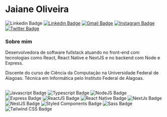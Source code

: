 # Jaiane Oliveira

![Linkedin Badge](https://img.shields.io/badge/-Jaiane%20Oliveira%230747-6A00E4?style=flat&labelColor=6A00E4&logo=Discord&logoColor=white&link=https://www.linkedin.com/in/jaianeoliveira/)
[![Linkedin Badge](https://img.shields.io/badge/-Jaiane%20Oliveira-6A00E4?style=flat&labelColor=6A00E4&logo=Linkedin&logoColor=white&link=https://www.linkedin.com/in/jaianeoliveira/)](https://www.linkedin.com/in/jaianeoliveira/) 
[![Gmail Badge](https://img.shields.io/badge/-jaianeoliveira.dev@gmail.com-6A00E4?style=flat&logo=Gmail&logoColor=white&link=mailto:jaianeoliveirra.dev@gmail.com)](mailto:jaianeoliveira.dev@gmail.com)
[![Instagram Badge](https://img.shields.io/badge/-@jai.oliiveira-6A00E4?style=flat&labelColor=6A00E4&logo=instagram&logoColor=white&link=https://instagram.com/jai.oliiveira)](https://instagram.com/jai.oliiveira)
[![Twitter Badge](https://img.shields.io/badge/-@_JaianeOliveira-6A00E4?style=flat&labelColor=6A00E4&logo=twitter&logoColor=white&link=https://twitter.com/_JaianeOliveira)](https://twitter.com/_JaianeOliveira) 

### Sobre mim

Desenvolvedora de software fullstack atuando no front-end com tecnologias como React, React Native e NextJS e no backend com Node e Express.

Discente do curso de Ciência da Computação na Universidade Federal de Alagoas. Técnica em Informática pelo Instituto Federal de Alagoas.


##

![Javascript Badge](https://img.shields.io/badge/JavaScript-F7DF1E?style=flat&logo=javascript&logoColor=black)
![Typescript Badge](https://img.shields.io/badge/TypeScript-007ACC?style=flat&logo=typescript&logoColor=white)
![NodeJS Badge](https://img.shields.io/badge/Node.js-43853D?style=flat&logo=node.js&logoColor=white)
![Express Badge](https://img.shields.io/badge/Express.js-404D59?style=flat&logo=express&logoColor=ffffff)
![ReactJS Badge](https://img.shields.io/badge/React-20232A?style=flat&logo=react&logoColor=61DAFB)
![React Native Badge](https://img.shields.io/badge/React_Native-20232A?style=flat&logo=react&logoColor=61DAFB)
![NextJs Badge](https://img.shields.io/badge/NextJS-111111?style=flat&logo=next.js&logoColor=ffffff)
![NestJS Badge](https://img.shields.io/badge/NestJs-111111?style=flat&logo=nestjs&logoColor=E0234E)
![Styled Components Badge](https://img.shields.io/badge/Styled_Components-DB7093?style=flat&logo=styled-components&logoColor=white)
![Sass Badge](https://img.shields.io/badge/Sass-CC6699?style=flat&logo=sass&logoColor=white)
![Tailwind CSS Badge](https://img.shields.io/badge/Tailwind_CSS-06B6D4?style=flat&logo=tailwindcss&logoColor=white)



